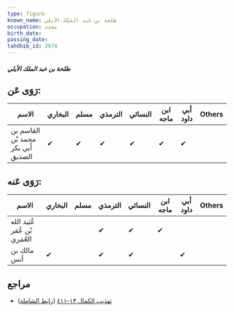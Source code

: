 ```yaml
---
type: figure
known_name: طلحة بن عَبد المَلِك الأيلي
occupation: محدث
birth_date:
passing_date:
tahdhib_id: 2974
---
```

##### طلحة بن عبد الملك الأيلي

## رَوَى عَن:
| الاسم                              | البخاري | مسلم | الترمذي | النسائي | ابن ماجه | أبي داود | Others |
| ---------------------------------- | ------- | ---- | ------- | ------- | -------- | -------- | ------ |
| القاسم بن محمد بْن أَبي بكر الصديق | ✔       | ✔    | ✔       | ✔       | ✔        | ✔        |        |
## رَوَى عَنه:
| الاسم                          | البخاري | مسلم | الترمذي | النسائي | ابن ماجه | أبي داود | Others |
| ------------------------------ | ------- | ---- | ------- | ------- | -------- | -------- | ------ |
| عُبَيد الله بْن عُمَر العُمَري |         |      | ✔       | ✔       | ✔        |          |        |
| مالك بن أنس                    | ✔       |      | ✔       | ✔       |          | ✔        |        |
## مراجع
- [تهذيب الكمال ١٣-٤١١](obsidian://open?vault=Tahdhib-al-Kamal&file=Figures/٢٩٧٤-طلحة%20بن%20عبد%20الملك%20الأيلي) ([رابط الشاملة](https://shamela.ws/book/3722/6792))